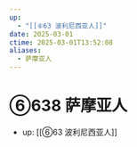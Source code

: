 ```yaml
---
up:
  - "[[⑥63 波利尼西亚人]]"
date: 2025-03-01
ctime: 2025-03-01T13:52:08
aliases:
  - 萨摩亚人
---
```


# ⑥638 萨摩亚人

- up: [[⑥63 波利尼西亚人]]
